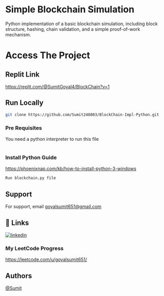 
# Simple Blockchain Simulation

Python implementation of a basic blockchain simulation, including block structure, hashing, chain validation, and a simple proof-of-work mechanism.





# Access The Project

## Replit Link 

https://replit.com/@SumitGoyal4/BlockChain?v=1

## Run Locally

```bash
git clone https://github.com/Sumit240803/BlockChain-Impl-Python.git
```
### Pre Requisites 

You need a python interpreter to run this file
#
### Install Python Guide
https://phoenixnap.com/kb/how-to-install-python-3-windows

```bash
Run blockchain.py file
```

## Support

For support, email goyalsumit651@gmail.com 

## 🔗 Links

[![linkedin](https://img.shields.io/badge/linkedin-0A66C2?style=for-the-badge&logo=linkedin&logoColor=white)](https://www.linkedin.com/in/sumit-goyal-87207a213/)
### My LeetCode Progress
https://leetcode.com/u/goyalsumit651/





## Authors

 [@Sumit](https://www.github.com/Sumit240803)

